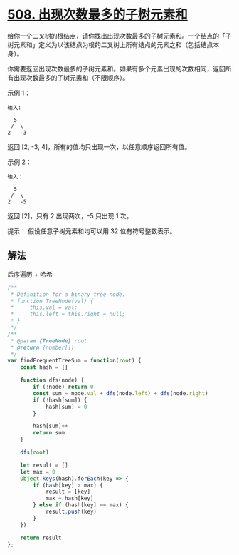 # [508. 出现次数最多的子树元素和](https://leetcode-cn.com/problems/most-frequent-subtree-sum/)
给你一个二叉树的根结点，请你找出出现次数最多的子树元素和。一个结点的「子树元素和」定义为以该结点为根的二叉树上所有结点的元素之和（包括结点本身）。

你需要返回出现次数最多的子树元素和。如果有多个元素出现的次数相同，返回所有出现次数最多的子树元素和（不限顺序）。

 

示例 1：
```
输入:

  5
 /  \
2   -3
```
返回 [2, -3, 4]，所有的值均只出现一次，以任意顺序返回所有值。

示例 2：
```
输入：

  5
 /  \
2   -5
```
返回 [2]，只有 2 出现两次，-5 只出现 1 次。

 

提示： 假设任意子树元素和均可以用 32 位有符号整数表示。
## 解法
后序遍历 + 哈希
```js
/**
 * Definition for a binary tree node.
 * function TreeNode(val) {
 *     this.val = val;
 *     this.left = this.right = null;
 * }
 */
/**
 * @param {TreeNode} root
 * @return {number[]}
 */
var findFrequentTreeSum = function(root) {
    const hash = {}

    function dfs(node) {
        if (!node) return 0
        const sum = node.val + dfs(node.left) + dfs(node.right)
        if (!hash[sum]) {
            hash[sum] = 0
        }

        hash[sum]++
        return sum
    }

    dfs(root)

    let result = []
    let max = 0
    Object.keys(hash).forEach(key => {
        if (hash[key] > max) {
            result = [key]
            max = hash[key]
        } else if (hash[key] == max) {
            result.push(key)
        }
    })

    return result
};
```
